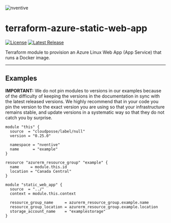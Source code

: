 ![nventive](https://nventive-public-assets.s3.amazonaws.com/nventive_logo_github.svg?v=2)

# terraform-azure-static-web-app

[![License](https://img.shields.io/badge/License-Apache%202.0-blue.svg?style=flat-square)](LICENSE) [![Latest Release](https://img.shields.io/github/release/nventive/terraform-azure-static-web-app.svg?style=flat-square)](https://github.com/nventive/terraform-azure-static-web-app/releases/latest)

Terraform module to provision an Azure Linux Web App (App Service) that runs a Docker image.

---

## Examples

**IMPORTANT:** We do not pin modules to versions in our examples because of the difficulty of keeping the versions in
the documentation in sync with the latest released versions. We highly recommend that in your code you pin the version
to the exact version you are using so that your infrastructure remains stable, and update versions in a systematic way
so that they do not catch you by surprise.

```hcl
module "this" {
  source  = "cloudposse/label/null"
  version = "0.25.0"

  namespace = "nventive"
  name      = "example"
}

resource "azurerm_resource_group" "example" {
  name     = module.this.id
  location = "Canada Central"
}

module "static_web_app" {
  source  = "../"
  context = module.this.context

  resource_group_name     = azurerm_resource_group.example.name
  resource_group_location = azurerm_resource_group.example.location
  storage_account_name    = "examplestorage"
}
```
